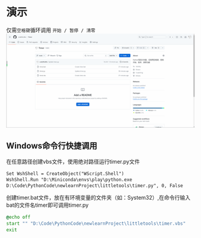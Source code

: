 # 演示
仅需`` 空格键 ``循环调用 ``开始 / 暂停 / 清零 ``
<img src=".\yanshi.gif">

## Windows命令行快捷调用
在任意路径创建vbs文件，使用绝对路径运行timer.py文件
```vbs
Set WshShell = CreateObject("WScript.Shell")
WshShell.Run "D:\Miniconda\envs\play\python.exe D:\Code\PythonCode\newlearnProject\littletools\timer.py", 0, False
```

创建timer.bat文件，放在有环境变量的文件夹（如：System32）,在命令行输入bat的文件名timer即可调用timer.py
```bat
@echo off
start "" "D:\Code\PythonCode\newlearnProject\littletools\timer.vbs"
exit
```
